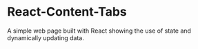 # React-Content-Tabs
A simple web page built with React showing the use of state and dynamically updating data.
